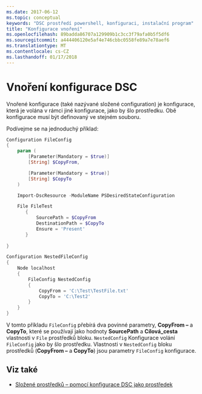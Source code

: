```yaml
---
ms.date: 2017-06-12
ms.topic: conceptual
keywords: "DSC prostředí powershell, konfiguraci, instalační program"
title: "Konfigurace vnoření"
ms.openlocfilehash: 89badda86707a129909b1c3cc3f79afa0b5f5df6
ms.sourcegitcommit: a444406120e5af4e746cbbc0558fe89a7e78aef6
ms.translationtype: MT
ms.contentlocale: cs-CZ
ms.lasthandoff: 01/17/2018
---
```

# <a name="nesting-dsc-configurations"></a>Vnoření konfigurace DSC

Vnořené konfigurace (také nazývané složené configuration) je konfigurace, která je volána v rámci jiné konfigurace, jako by šlo prostředku.
Obě konfigurace musí být definovaný ve stejném souboru.

Podívejme se na jednoduchý příklad:

```powershell
Configuration FileConfig 
{
    param (
        [Parameter(Mandatory = $true)]
        [String] $CopyFrom,

        [Parameter(Mandatory = $true)]
        [String] $CopyTo
    )

    Import-DscResource -ModuleName PSDesiredStateConfiguration

    File FileTest
       {
           SourcePath = $CopyFrom
           DestinationPath = $CopyTo
           Ensure = 'Present'
       }
    
}

Configuration NestedFileConfig
{
    Node localhost
    {
        FileConfig NestedConfig
        {
            CopyFrom = 'C:\Test\TestFile.txt'
            CopyTo = 'C:\Test2'
        }
    }
}
```

V tomto příkladu `FileConfig` přebírá dva povinné parametry, **CopyFrom –** a **CopyTo**, které se používají jako hodnoty **SourcePath** a  **Cílová_cesta** vlastnosti v `File` prostředků bloku. `NestedConfig` Konfigurace volání `FileConfig` jako by šlo prostředku.
Vlastnosti v `NestedConfig` bloku prostředků (**CopyFrom –** a **CopyTo**) jsou parametry `FileConfig` konfigurace.

## <a name="see-also"></a>Viz také

- [Složené prostředků – pomocí konfigurace DSC jako prostředek](authoringResourceComposite.md)

